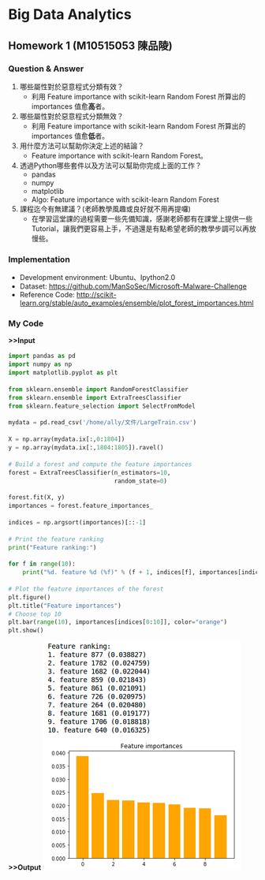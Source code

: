 # Big Data Analytics
## Homework 1 (M10515053 陳品陵)
### Question & Answer

1.	哪些屬性對於惡意程式分類有效？
    - 利用 Feature importance with scikit-learn Random Forest 所算出的 importances 值愈**高**者。
2.	哪些屬性對於惡意程式分類無效？
    - 利用 Feature importance with scikit-learn Random Forest 所算出的 importances 值愈**低**者。
3.	用什麼方法可以幫助你決定上述的結論？
    - Feature importance with scikit-learn Random Forest。
4.	透過Python哪些套件以及方法可以幫助你完成上面的工作？
    - pandas
    - numpy
    - matplotlib
    - Algo: Feature importance with scikit-learn Random Forest
5.	課程迄今有無建議？(老師教學風趣或良好就不用再提囉)
    - 在學習這堂課的過程需要一些先備知識，感謝老師都有在課堂上提供一些 Tutorial，讓我們更容易上手，不過還是有點希望老師的教學步調可以再放慢些。

### Implementation
- Development environment: Ubuntu、Ipython2.0
- Dataset: https://github.com/ManSoSec/Microsoft-Malware-Challenge
- Reference Code: http://scikit-learn.org/stable/auto_examples/ensemble/plot_forest_importances.html

### My Code
**>>Input**
```  python
import pandas as pd
import numpy as np
import matplotlib.pyplot as plt

from sklearn.ensemble import RandomForestClassifier
from sklearn.ensemble import ExtraTreesClassifier
from sklearn.feature_selection import SelectFromModel

mydata = pd.read_csv('/home/ally/文件/LargeTrain.csv')

X = np.array(mydata.ix[:,0:1804])
y = np.array(mydata.ix[:,1804:1805]).ravel()

# Build a forest and compute the feature importances
forest = ExtraTreesClassifier(n_estimators=10,
                              random_state=0)

forest.fit(X, y)
importances = forest.feature_importances_

indices = np.argsort(importances)[::-1]

# Print the feature ranking
print("Feature ranking:")

for f in range(10):
    print("%d. feature %d (%f)" % (f + 1, indices[f], importances[indices[f]]))

# Plot the feature importances of the forest
plt.figure()
plt.title("Feature importances")
# Choose top 10
plt.bar(range(10), importances[indices[0:10]], color="orange")
plt.show()
```
**>>Output**
![](./HW1_outPut.png)